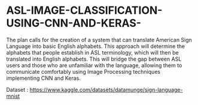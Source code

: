 # ASL-IMAGE-CLASSIFICATION-USING-CNN-AND-KERAS-
The plan calls for the creation of a system that can translate American Sign Language into basic English alphabets. This approach will determine the alphabets that people establish in ASL terminology, which will then be translated into English alphabets. This will bridge the gap between ASL users and those who are unfamiliar with the language, allowing them to communicate comfortably using Image Processing techniques implementing CNN and Keras. 

Dataset : https://www.kaggle.com/datasets/datamunge/sign-language-mnist

